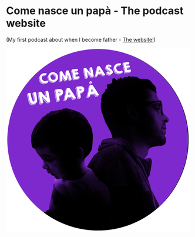 # Come nasce un papà - The podcast website

(My first podcast about when I become father - [The website!](https://francescopodcast.it))

![Logo](assets/images/come-nasce-un-papa-podcast-logo-transparent.png)
